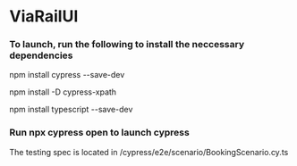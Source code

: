 # ViaRailUI

### To launch, run the following to install the neccessary dependencies

npm install cypress --save-dev

npm install -D cypress-xpath

npm install typescript --save-dev


### Run npx cypress open to launch cypress

The testing spec is located in /cypress/e2e/scenario/BookingScenario.cy.ts
